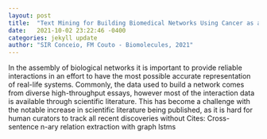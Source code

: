 ```yaml
---
layout: post
title:  "Text Mining for Building Biomedical Networks Using Cancer as a Case Study"
date:   2021-10-02 23:22:46 -0400
categories: jekyll update
author: "SIR Conceio, FM Couto - Biomolecules, 2021"
---
```

In the assembly of biological networks it is important to provide reliable interactions in an effort to have the most possible accurate representation of real-life systems. Commonly, the data used to build a network comes from diverse high-throughput essays, however most of the interaction data is available through scientific literature. This has become a challenge with the notable increase in scientific literature being published, as it is hard for human curators to track all recent discoveries without Cites: Cross-sentence n-ary relation extraction with graph lstms